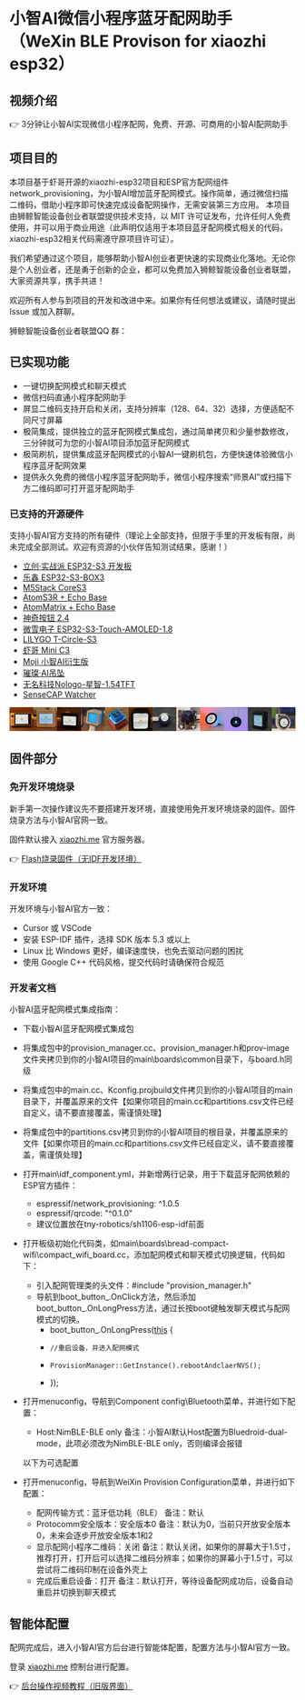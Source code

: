 # 小智AI微信小程序蓝牙配网助手（WeXin BLE Provison for xiaozhi esp32）



## 视频介绍

👉 3分钟让小智AI实现微信小程序配网，免费、开源、可商用的小智AI配网助手


## 项目目的

本项目基于虾哥开源的xiaozhi-esp32项目和ESP官方配网组件network_provisioning，为小智AI增加蓝牙配网模式。操作简单，通过微信扫描二维码，借助小程序即可快速完成设备配网操作，无需安装第三方应用。
本项目由狮鲸智能设备创业者联盟提供技术支持，以 MIT 许可证发布，允许任何人免费使用，并可以用于商业用途（此声明仅适用于本项目蓝牙配网模式相关的代码，xiaozhi-esp32相关代码需遵守原项目许可证）。

我们希望通过这个项目，能够帮助小智AI创业者更快速的实现商业化落地。无论你是个人创业者，还是勇于创新的企业，都可以免费加入狮鲸智能设备创业者联盟，大家资源共享，携手共进！

欢迎所有人参与到项目的开发和改进中来。如果你有任何想法或建议，请随时提出 Issue 或加入群聊。

狮鲸智能设备创业者联盟QQ 群：

## 已实现功能

- 一键切换配网模式和聊天模式
- 微信扫码直通小程序配网助手
- 屏显二维码支持开启和关闭，支持分辨率（128、64、32）选择，方便适配不同尺寸屏幕
- 极简集成，提供独立的蓝牙配网模式集成包，通过简单拷贝和少量参数修改，三分钟就可为您的小智AI项目添加蓝牙配网模式
- 极简刷机，提供集成蓝牙配网模式的小智AI一键刷机包，方便快速体验微信小程序蓝牙配网效果
- 提供永久免费的微信小程序蓝牙配网助手，微信小程序搜索“师景AI”或扫描下方二维码即可打开蓝牙配网助手

### 已支持的开源硬件

支持小智AI官方支持的所有硬件（理论上全部支持，但限于手里的开发板有限，尚未完成全部测试。欢迎有资源的小伙伴告知测试结果，感谢！）

- <a href="https://oshwhub.com/li-chuang-kai-fa-ban/li-chuang-shi-zhan-pai-esp32-s3-kai-fa-ban" target="_blank" title="立创·实战派 ESP32-S3 开发板">立创·实战派 ESP32-S3 开发板</a>
- <a href="https://github.com/espressif/esp-box" target="_blank" title="乐鑫 ESP32-S3-BOX3">乐鑫 ESP32-S3-BOX3</a>
- <a href="https://docs.m5stack.com/zh_CN/core/CoreS3" target="_blank" title="M5Stack CoreS3">M5Stack CoreS3</a>
- <a href="https://docs.m5stack.com/en/atom/Atomic%20Echo%20Base" target="_blank" title="AtomS3R + Echo Base">AtomS3R + Echo Base</a>
- <a href="https://docs.m5stack.com/en/core/ATOM%20Matrix" target="_blank" title="AtomMatrix + Echo Base">AtomMatrix + Echo Base</a>
- <a href="https://gf.bilibili.com/item/detail/1108782064" target="_blank" title="神奇按钮 2.4">神奇按钮 2.4</a>
- <a href="https://www.waveshare.net/shop/ESP32-S3-Touch-AMOLED-1.8.htm" target="_blank" title="微雪电子 ESP32-S3-Touch-AMOLED-1.8">微雪电子 ESP32-S3-Touch-AMOLED-1.8</a>
- <a href="https://github.com/Xinyuan-LilyGO/T-Circle-S3" target="_blank" title="LILYGO T-Circle-S3">LILYGO T-Circle-S3</a>
- <a href="https://oshwhub.com/tenclass01/xmini_c3" target="_blank" title="虾哥 Mini C3">虾哥 Mini C3</a>
- <a href="https://oshwhub.com/movecall/moji-xiaozhi-ai-derivative-editi" target="_blank" title="Movecall Moji ESP32S3">Moji 小智AI衍生版</a>
- <a href="https://oshwhub.com/movecall/cuican-ai-pendant-lights-up-y" target="_blank" title="Movecall CuiCan ESP32S3">璀璨·AI吊坠</a>
- <a href="https://github.com/WMnologo/xingzhi-ai" target="_blank" title="无名科技Nologo-星智-1.54">无名科技Nologo-星智-1.54TFT</a>
- <a href="https://www.seeedstudio.com/SenseCAP-Watcher-W1-A-p-5979.html" target="_blank" title="SenseCAP Watcher">SenseCAP Watcher</a>
<div style="display: flex; justify-content: space-between;">
  <a href="docs/v1/lichuang-s3.jpg" target="_blank" title="立创·实战派 ESP32-S3 开发板">
    <img src="docs/v1/lichuang-s3.jpg" width="240" />
  </a>
  <a href="docs/v1/espbox3.jpg" target="_blank" title="乐鑫 ESP32-S3-BOX3">
    <img src="docs/v1/espbox3.jpg" width="240" />
  </a>
  <a href="docs/v1/m5cores3.jpg" target="_blank" title="M5Stack CoreS3">
    <img src="docs/v1/m5cores3.jpg" width="240" />
  </a>
  <a href="docs/v1/atoms3r.jpg" target="_blank" title="AtomS3R + Echo Base">
    <img src="docs/v1/atoms3r.jpg" width="240" />
  </a>
  <a href="docs/v1/magiclick.jpg" target="_blank" title="神奇按钮 2.4">
    <img src="docs/v1/magiclick.jpg" width="240" />
  </a>
  <a href="docs/v1/waveshare.jpg" target="_blank" title="微雪电子 ESP32-S3-Touch-AMOLED-1.8">
    <img src="docs/v1/waveshare.jpg" width="240" />
  </a>
  <a href="docs/lilygo-t-circle-s3.jpg" target="_blank" title="LILYGO T-Circle-S3">
    <img src="docs/lilygo-t-circle-s3.jpg" width="240" />
  </a>
  <a href="docs/xmini-c3.jpg" target="_blank" title="虾哥 Mini C3">
    <img src="docs/xmini-c3.jpg" width="240" />
  </a>
  <a href="docs/v1/movecall-moji-esp32s3.jpg" target="_blank" title="Movecall Moji 小智AI衍生版">
    <img src="docs/v1/movecall-moji-esp32s3.jpg" width="240" />
  </a>
  <a href="docs/v1/movecall-cuican-esp32s3.jpg" target="_blank" title="CuiCan">
    <img src="docs/v1/movecall-cuican-esp32s3.jpg" width="240" />
  </a>
  <a href="docs/v1/wmnologo_xingzhi_1.54.jpg" target="_blank" title="无名科技Nologo-星智-1.54">
    <img src="docs/v1/wmnologo_xingzhi_1.54.jpg" width="240" />
  </a>
  <a href="docs/v1/sensecap_watcher.jpg" target="_blank" title="SenseCAP Watcher">
    <img src="docs/v1/sensecap_watcher.jpg" width="240" />
  </a>
</div>

## 固件部分

### 免开发环境烧录

新手第一次操作建议先不要搭建开发环境，直接使用免开发环境烧录的固件。固件烧录方法与小智AI官网一致。

固件默认接入 [xiaozhi.me](https://xiaozhi.me) 官方服务器。

👉 [Flash烧录固件（无IDF开发环境）](https://ccnphfhqs21z.feishu.cn/wiki/Zpz4wXBtdimBrLk25WdcXzxcnNS) 


### 开发环境
开发环境与小智AI官方一致：
- Cursor 或 VSCode
- 安装 ESP-IDF 插件，选择 SDK 版本 5.3 或以上
- Linux 比 Windows 更好，编译速度快，也免去驱动问题的困扰
- 使用 Google C++ 代码风格，提交代码时请确保符合规范

### 开发者文档

小智AI蓝牙配网模式集成指南：
- 下载小智AI蓝牙配网模式集成包
- 将集成包中的provision_manager.cc、provision_manager.h和prov-image文件夹拷贝到你的小智AI项目的main\boards\common目录下，与board.h同级
- 将集成包中的main.cc、Kconfig.projbuild文件拷贝到你的小智AI项目的main目录下，并覆盖原来的文件【如果你项目的main.cc和partitions.csv文件已经自定义，请不要直接覆盖，需谨慎处理】
- 将集成包中的partitions.csv拷贝到你的小智AI项目的根目录，并覆盖原来的文件【如果你项目的main.cc和partitions.csv文件已经自定义，请不要直接覆盖，需谨慎处理】
- 打开main\idf_component.yml，并新增两行记录，用于下载蓝牙配网依赖的ESP官方插件：
  - espressif/network_provisioning: ^1.0.5
  - espressif/qrcode: "^0.1.0"
  - 建议位置放在tny-robotics/sh1106-esp-idf前面
- 打开板级初始化代码类，如main\boards\bread-compact-wifi\compact_wifi_board.cc，添加配网模式和聊天模式切换逻辑，代码如下：
  - 引入配网管理类的头文件：#include "provision_manager.h"
  - 导航到boot_button_.OnClick方法，然后添加 boot_button_.OnLongPress方法，通过长按boot键触发聊天模式与配网模式的切换。
    - boot_button_.OnLongPress([this]() {
    -     //重启设备，并进入配网模式
    -     ProvisionManager::GetInstance().rebootAndclaerNVS();
    - });
- 打开menuconfig，导航到Component config\Bluetooth菜单，并进行如下配置：
  - Host:NimBLE-BLE only  备注：小智AI默认Host配置为Bluedroid-dual-mode，此项必须改为NimBLE-BLE only，否则编译会报错
  
  以下为可选配置
- 打开menuconfig，导航到WeiXin Provision Configuration菜单，并进行如下配置：
  - 配网传输方式：蓝牙低功耗（BLE）  备注：默认
  - Protocomm安全版本：安全版本0   备注：默认为0，当前只开放安全版本0，未来会逐步开放安全版本1和2
  - 显示配网小程序二维码：关闭   备注：默认关闭，如果你的屏幕大于1.5寸，推荐打开，打开后可以选择二维码分辨率；如果你的屏幕小于1.5寸，可以尝试将二维码印制在设备外壳上
  - 完成后重启设备：打开   备注：默认打开，等待设备配网成功后，设备自动重启并切换到聊天模式


## 智能体配置
配网完成后，进入小智AI官方后台进行智能体配置，配置方法与小智AI官方一致。

登录 [xiaozhi.me](https://xiaozhi.me) 控制台进行配置。

👉 [后台操作视频教程（旧版界面）](https://www.bilibili.com/video/BV1jUCUY2EKM/)

